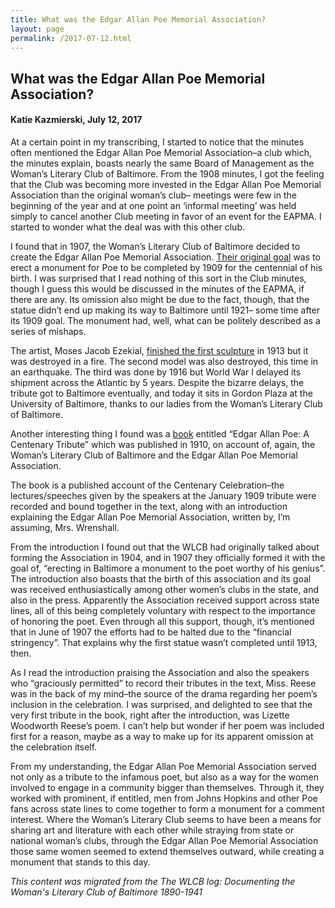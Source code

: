 ```yaml
---
title: What was the Edgar Allan Poe Memorial Association?
layout: page
permalink: /2017-07-12.html
---
```

<style>
    .container{
        font-size:1.4em;
    }
</style>

## What was the Edgar Allan Poe Memorial Association?
#### Katie Kazmierski, July 12, 2017

At a certain point in my transcribing, I started to notice that the minutes often mentioned the Edgar Allan Poe Memorial Association–a club which, the minutes explain, boasts nearly the same Board of Management as the Woman’s Literary Club of Baltimore. From the 1908 minutes, I got the feeling that the Club was becoming more invested in the Edgar Allan Poe Memorial Association than the original woman’s club– meetings were few in the beginning of the year and at one point an ‘informal meeting’ was held simply to cancel another Club meeting in favor of an event for the EAPMA. I started to wonder what the deal was with this other club.

I found that in 1907, the Woman’s Literary Club of Baltimore decided to create the Edgar Allan Poe Memorial Association. [Their original goal](https://explore.baltimoreheritage.org/items/show/185#.WWV6vtPys0p) was to erect a monument for Poe to be completed by 1909 for the centennial of his birth. I was surprised that I read nothing of this sort in the Club minutes, though I guess this would be discussed in the minutes of the EAPMA, if there are any. Its omission also might be due to the fact, though, that the statue didn’t end up making its way to Baltimore until 1921– some time after its 1909 goal. The monument had, well, what can be politely described as a series of mishaps.

The artist, Moses Jacob Ezekial, [finished the first sculpture](https://explore.baltimoreheritage.org/items/show/185#.WWV6vtPys0p) in 1913 but it was destroyed in a fire. The second model was also destroyed, this time in an earthquake. The third was done by 1916 but World War I delayed its shipment across the Atlantic by 5 years. Despite the bizarre delays, the tribute got to Baltimore eventually, and today it sits in Gordon Plaza at the University of Baltimore, thanks to our ladies from the Woman’s Literary Club of Baltimore. 

Another interesting thing I found was a [book](https://babel.hathitrust.org/cgi/pt?id=coo1.ark:/13960/t2988sz1g;view=1up;seq=2) entitled “Edgar Allan Poe: A Centenary Tribute” which was published in 1910, on account of, again, the Woman’s Literary Club of Baltimore and the Edgar Allan Poe Memorial Association.

The book is a published account of the Centenary Celebration–the lectures/speeches given by the speakers at the January 1909 tribute were recorded and bound together in the text, along with an introduction explaining the Edgar Allan Poe Memorial Association, written by, I’m assuming, Mrs. Wrenshall.

From the introduction I found out that the WLCB had originally talked about forming the Association in 1904, and in 1907 they officially formed it with the goal of, “erecting in Baltimore a monument to the poet worthy of his genius”. The introduction also boasts that the birth of this association and its goal was received enthusiastically among other women’s clubs in the state, and also in the press. Apparently the Association received support across state lines, all of this being completely voluntary with respect to the importance of honoring the poet. Even through all this support, though, it’s mentioned that in June of 1907 the efforts had to be halted due to the “financial stringency”. That explains why the first statue wasn’t completed until 1913, then.

As I read the introduction praising the Association and also the speakers who “graciously permitted” to record their tributes in the text, Miss. Reese was in the back of my mind–the source of the drama regarding her poem’s inclusion in the celebration. I was surprised, and delighted to see that the very first tribute in the book, right after the introduction, was Lizette Woodworth Reese’s poem. I can’t help but wonder if her poem was included first for a reason, maybe as a way to make up for its apparent omission at the celebration itself.

From my understanding, the Edgar Allan Poe Memorial Association served not only as a tribute to the infamous poet, but also as a way for the women involved to engage in a community bigger than themselves. Through it, they worked with prominent, if entitled, men from Johns Hopkins and other Poe fans across state lines to come together to form a monument for a comment interest. Where the Woman’s Literary Club seems to have been a means for sharing art and literature with each other while straying from state or national woman’s clubs, through the Edgar Allan Poe Memorial Association those same women seemed to extend themselves outward, while creating a monument that stands to this day.

*This content was migrated from the The WLCB log: Documenting the Woman's Literary Club of Baltimore 1890-1941*